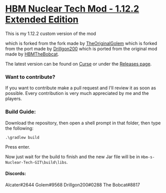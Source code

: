 # <u>**HBM Nuclear Tech Mod - 1.12.2 Extended Edition**</u>

This is my 1.12.2 custom version of the mod

which is forked from the fork made by [TheOriginalGolem](https://github.com/TheOriginalGolem/Hbm-s-Nuclear-Tech-GIT)
which is forked from the port made by [Drillgon200](https://github.com/Drillgon200/Hbm-s-Nuclear-Tech-GIT)
which is ported from the original mod made by [HBMTheBobcat](https://github.com/HbmMods/Hbm-s-Nuclear-Tech-GIT).


The latest version can be found on [Curse](https://www.curseforge.com/minecraft/mc-mods/hbms-nuclear-tech-mod-1-12-2-extended-edition) or under the [Releases page](https://github.com/Alcatergit/Hbm-s-Nuclear-Tech-GIT/releases).

### **Want to contribute?**

If you want to contribute make a pull request and I'll review it as soon as possible.
Every contribution is very much appreciated by me and the players.

### **Build Guide:**

Download the repository, then open a shell prompt in that folder, then type the following:

`.\gradlew build`

Press enter.

Now just wait for the build to finish and the new Jar file will be in `Hbm-s-Nuclear-Tech-GIT\build\libs`.


#### Discords:

Alcater#2644
Golem#9568
Drillgon200#0288
The Bobcat#8817
